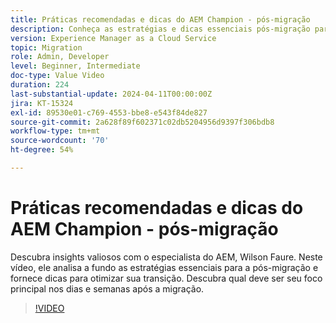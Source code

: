 ```yaml
---
title: Práticas recomendadas e dicas do AEM Champion - pós-migração
description: Conheça as estratégias e dicas essenciais pós-migração para otimizar sua transição para o AEM as a Cloud Service.
version: Experience Manager as a Cloud Service
topic: Migration
role: Admin, Developer
level: Beginner, Intermediate
doc-type: Value Video
duration: 224
last-substantial-update: 2024-04-11T00:00:00Z
jira: KT-15324
exl-id: 89530e01-c769-4553-bbe8-e543f84de827
source-git-commit: 2a628f89f602371c02db5204956d9397f306bdb8
workflow-type: tm+mt
source-wordcount: '70'
ht-degree: 54%

---
```


# Práticas recomendadas e dicas do AEM Champion - pós-migração

Descubra insights valiosos com o especialista do AEM, Wilson Faure. Neste vídeo, ele analisa a fundo as estratégias essenciais para a pós-migração e fornece dicas para otimizar sua transição. Descubra qual deve ser seu foco principal nos dias e semanas após a migração.

>[!VIDEO](https://video.tv.adobe.com/v/3428309/?learn=on)
